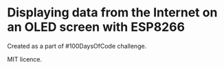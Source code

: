 # Displaying data from the Internet on an OLED screen with ESP8266

Created as a part of #100DaysOfCode challenge.

MIT licence.
